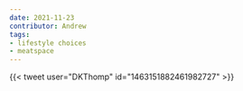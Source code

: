 ```yaml
---
date: 2021-11-23
contributor: Andrew
tags:
- lifestyle choices
- meatspace
---
```


{{< tweet user="DKThomp" id="1463151882461982727" >}}

